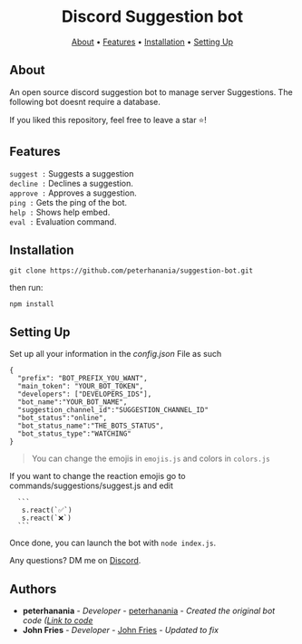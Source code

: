 <h1 align="center">
Discord Suggestion bot
  <br>
</h1>


<p align="center">
  <a href="#about">About</a>
  •
  <a href="#features">Features</a>
  •
  <a href="#installation">Installation</a>
  •
  <a href="#setting-up">Setting Up</a>
</p>

## About

An open source discord suggestion bot to manage server Suggestions. The following bot doesnt require a database.

If you liked this repository, feel free to leave a star ⭐!

## Features

`suggest :` Suggests a suggestion <br>
`decline :` Declines a suggestion.<br>
`approve :` Approves a suggestion.<br>
`ping :` Gets the ping of the bot.<br>
`help :` Shows help embed.<br>
`eval :` Evaluation command.<br>



## Installation

```
git clone https://github.com/peterhanania/suggestion-bot.git
```
then run:
```
npm install
```


## Setting Up

Set up all your information in the *config.json* File as such
```
{
  "prefix": "BOT_PREFIX_YOU_WANT",
  "main_token": "YOUR_BOT_TOKEN",
  "developers": ["DEVELOPERS_IDS"],
  "bot_name":"YOUR_BOT_NAME",
  "suggestion_channel_id":"SUGGESTION_CHANNEL_ID"
  "bot_status":"online",
  "bot_status_name":"THE_BOTS_STATUS",
  "bot_status_type":"WATCHING"
}
```
 > You can change the emojis in `emojis.js` and colors in `colors.js`
 
 If you want to change the reaction emojis go to commands/suggestions/suggest.js and edit 

      ```
       s.react(`✅`)
       s.react(`❌`)
      ```

 
Once done, you can launch the bot with `node index.js`. 

Any questions? DM me on <a href="https://discord.com/users/710465231779790849">Discord</a>.

## Authors

* **peterhanania** - *Developer* - [peterhanania](https://github.com/peterhanania/) - *Created the original bot code ([Link to code](https://github.com/peterhanania/suggestion-bot)*
* **John Fries** - *Developer* - [John Fries](https://github.com/John-Fries-J/) - *Updated to fix*
